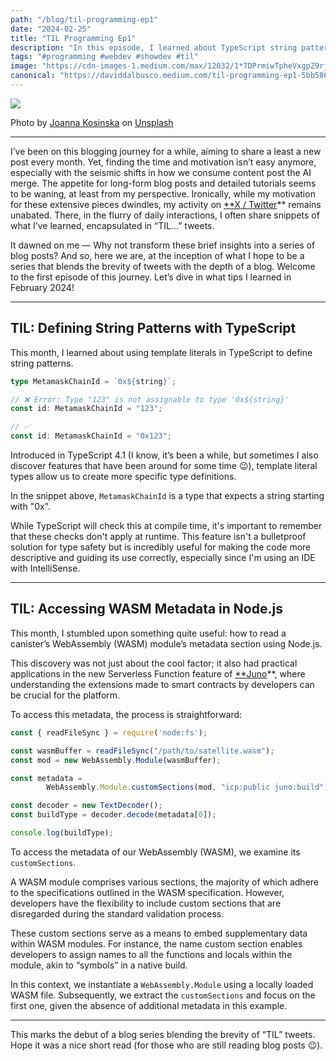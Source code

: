 ```yaml
---
path: "/blog/til-programming-ep1"
date: "2024-02-25"
title: "TIL Programming Ep1"
description: "In this episode, I learned about TypeScript string patterns and Node.js WASM metadata reading."
tags: "#programming #webdev #showdev #til"
image: "https://cdn-images-1.medium.com/max/12032/1*7DPrmiwTpheVxgpZ9rjSUA.jpeg"
canonical: "https://daviddalbusco.medium.com/til-programming-ep1-5bb58690a120"
---
```


![](https://cdn-images-1.medium.com/max/12032/1*7DPrmiwTpheVxgpZ9rjSUA.jpeg)

Photo by [Joanna Kosinska](https://unsplash.com/fr/@joannakosinska?utm_content=creditCopyText&utm_medium=referral&utm_source=unsplash) on [Unsplash](https://unsplash.com/fr/photos/deux-crayons-gris-sur-surface-jaune-1_CMoFsPfso?utm_content=creditCopyText&utm_medium=referral&utm_source=unsplash)

---

I’ve been on this blogging journey for a while, aiming to share a least a new post every month. Yet, finding the time and motivation isn’t easy anymore, especially with the seismic shifts in how we consume content post the AI merge. The appetite for long-form blog posts and detailed tutorials seems to be waning, at least from my perspective. Ironically, while my motivation for these extensive pieces dwindles, my activity on [**X / Twitter](https://twitter.com/daviddalbusco)** remains unabated. There, in the flurry of daily interactions, I often share snippets of what I’ve learned, encapsulated in “TIL…” tweets.

It dawned on me — Why not transform these brief insights into a series of blog posts? And so, here we are, at the inception of what I hope to be a series that blends the brevity of tweets with the depth of a blog. Welcome to the first episode of this journey. Let’s dive in what tips I learned in February 2024!

---

## TIL: Defining String Patterns with TypeScript

This month, I learned about using template literals in TypeScript to define string patterns.

```typescript
type MetamaskChainId = `0x${string}`;

// ❌ Error: Type "123" is not assignable to type '0x${string}'
const id: MetamaskChainId = "123";

// ✅
const id: MetamaskChainId = "0x123";
```

Introduced in TypeScript 4.1 (I know, it’s been a while, but sometimes I also discover features that have been around for some time 😉), template literal types allow us to create more specific type definitions.

In the snippet above, `MetamaskChainId` is a type that expects a string starting with "0x".

While TypeScript will check this at compile time, it's important to remember that these checks don't apply at runtime. This feature isn't a bulletproof solution for type safety but is incredibly useful for making the code more descriptive and guiding its use correctly, especially since I'm using an IDE with IntelliSense.

---

## TIL: Accessing WASM Metadata in Node.js

This month, I stumbled upon something quite useful: how to read a canister’s WebAssembly (WASM) module’s metadata section using Node.js.

This discovery was not just about the cool factor; it also had practical applications in the new Serverless Function feature of [**Juno](https://juno.build/)**, where understanding the extensions made to smart contracts by developers can be crucial for the platform.

To access this metadata, the process is straightforward:

```javascript
const { readFileSync } = require('node:fs');

const wasmBuffer = readFileSync("/path/to/satellite.wasm");
const mod = new WebAssembly.Module(wasmBuffer);

const metadata = 
        WebAssembly.Module.customSections(mod, "icp:public juno:build");

const decoder = new TextDecoder();
const buildType = decoder.decode(metadata[0]);

console.log(buildType);
```

To access the metadata of our WebAssembly (WASM), we examine its `customSections`.

A WASM module comprises various sections, the majority of which adhere to the specifications outlined in the WASM specification. However, developers have the flexibility to include custom sections that are disregarded during the standard validation process.

These custom sections serve as a means to embed supplementary data within WASM modules. For instance, the name custom section enables developers to assign names to all the functions and locals within the module, akin to “symbols” in a native build.

In this context, we instantiate a `WebAssembly.Module` using a locally loaded WASM file. Subsequently, we extract the `customSections` and focus on the first one, given the absence of additional metadata in this example.

---

This marks the debut of a blog series blending the brevity of “TIL” tweets. Hope it was a nice short read (for those who are still reading blog posts 😉).